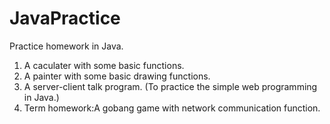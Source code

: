 # JavaPractice
Practice homework in Java.
1. A caculater with some basic functions.
2. A painter with some basic drawing functions.
3. A server-client talk program. (To practice the simple web programming in Java.)
4. Term homework:A gobang game with network communication function.
